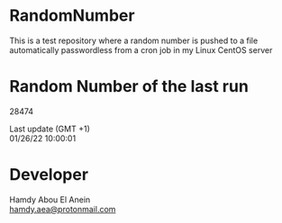# RandomNumber    
This is a test repository where a random number is pushed to a file automatically passwordless from a cron job in my Linux CentOS server    
# Random Number of the last run   
28474
      
Last update (GMT +1)    
01/26/22 10:00:01
# Developer    
Hamdy Abou El Anein   
hamdy.aea@protonmail.com
